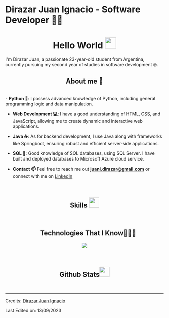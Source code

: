 # Dirazar Juan Ignacio - Software Developer 👨‍💻
<h1 align="center">Hello World <img src="https://media.giphy.com/media/hvRJCLFzcasrR4ia7z/giphy.gif" width="35"></h1>
I'm Dirazar Juan, a passionate 23-year-old student from Argentina, currently pursuing my second year of studies in software development 🤓.

<br>
<div align="center">
  <h2>About me 🚀</h2>
</div>
<br>
<!--Intro start-->
<summary>
  - <b>Python 🐍</b>: I possess advanced knowledge of Python, including general programming logic and data manipulation.

  - <b>Web Development 💻</b>: I have a good understanding of HTML, CSS, and JavaScript, allowing me to create dynamic and interactive web applications.

  - <b>Java ☕</b>: As for backend development, I use Java along with frameworks like Springboot, ensuring robust and efficient server-side applications.
  
  - <b>SQL 💾</b>: Good knowledge of SQL databases, using SQL Server. I have built and deployed databases to Microsoft Azure cloud service.

  - <b>Contact 📫</b> Feel free to reach me out **juani.dirazar@gmail.com** or connect with me on [LinkedIn](www.linkedin.com/in/juani-dirazar)
</summary>
<!--Intro end-->

<br>
<div align="center">
  <h2>Skills <img src="https://media2.giphy.com/media/QssGEmpkyEOhBCb7e1/giphy.gif?cid=ecf05e47a0n3gi1bfqntqmob8g9aid1oyj2wr3ds3mg700bl&rid=giphy.gif" width =32px></h2>
</div>
<br>

<!--h1 without bottom border-->
<div id="user-content-toc">
  <ul align="center">
    <h2>Technologies That I Know👨🏻‍💻</h2>
  </ul>
</div>


<!--tech stack icons-->
<p align="center">
  <a href="https://skillicons.dev">
    <img src="https://skillicons.dev/icons?i=git,bootstrap,tailwind,css,github,html,java,js,mongodb,mysql,nextjs,nodejs,py,react,spring&perline=10" />
  </a>
</p>


<div align="center">
<br>
  <h2>Github Stats<img src="https://media.giphy.com/media/iY8CRBdQXODJSCERIr/giphy.gif" width=32px> </h2> 
<br>
</div>


-----
Credits: [Dirazar Juan Ignacio](https://github.com/JuanIDirazar)

Last Edited on: 13/09/2023
